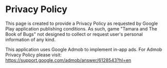 # Privacy Policy
This page is created to provide a Privacy Policy as requested by Google Play application publishing conditions.
As such, game "Tamara and The Book of Bugs" not designed to collect or request user's personal information of any kind.

This application uses Google Admob to implement in-app ads. For Admob Privacy Policy please visit: https://support.google.com/admob/answer/6128543?hl=en
